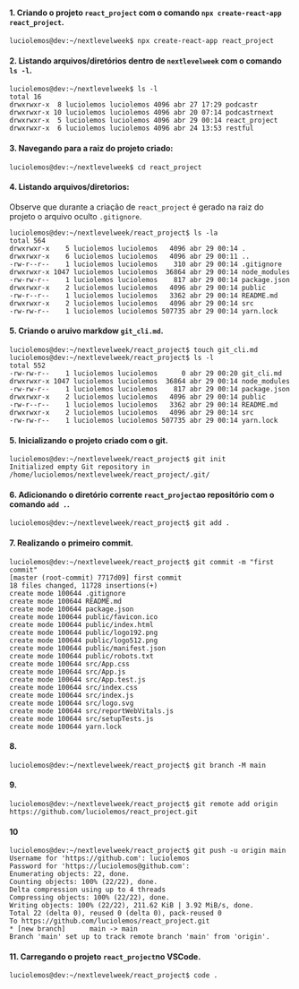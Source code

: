 
#### 1. Criando o projeto `react_project` com o comando `npx create-react-app react_project`. 
    luciolemos@dev:~/nextlevelweek$ npx create-react-app react_project
    
#### 2. Listando arquivos/diretórios dentro de `nextlevelweek` com o comando `ls -l`.
    luciolemos@dev:~/nextlevelweek$ ls -l
    total 16
    drwxrwxr-x  8 luciolemos luciolemos 4096 abr 27 17:29 podcastr
    drwxrwxr-x 10 luciolemos luciolemos 4096 abr 20 07:14 podcastrnext
    drwxrwxr-x  5 luciolemos luciolemos 4096 abr 29 00:14 react_project
    drwxrwxr-x  6 luciolemos luciolemos 4096 abr 24 13:53 restful
#### 3. Navegando para a raiz do projeto criado:    
    luciolemos@dev:~/nextlevelweek$ cd react_project
#### 4. Listando arquivos/diretorios:
Observe que durante a criação de `react_project` é gerado na raiz do projeto o arquivo oculto `.gitignore`. 


    luciolemos@dev:~/nextlevelweek/react_project$ ls -la
    total 564
    drwxrwxr-x    5 luciolemos luciolemos   4096 abr 29 00:14 .
    drwxrwxr-x    6 luciolemos luciolemos   4096 abr 29 00:11 ..
    -rw-r--r--    1 luciolemos luciolemos    310 abr 29 00:14 .gitignore
    drwxrwxr-x 1047 luciolemos luciolemos  36864 abr 29 00:14 node_modules
    -rw-rw-r--    1 luciolemos luciolemos    817 abr 29 00:14 package.json
    drwxrwxr-x    2 luciolemos luciolemos   4096 abr 29 00:14 public
    -rw-r--r--    1 luciolemos luciolemos   3362 abr 29 00:14 README.md
    drwxrwxr-x    2 luciolemos luciolemos   4096 abr 29 00:14 src
    -rw-rw-r--    1 luciolemos luciolemos 507735 abr 29 00:14 yarn.lock
#### 5. Criando o aruivo markdow `git_cli.md`.
    luciolemos@dev:~/nextlevelweek/react_project$ touch git_cli.md
    luciolemos@dev:~/nextlevelweek/react_project$ ls -l
    total 552
    -rw-rw-r--    1 luciolemos luciolemos      0 abr 29 00:20 git_cli.md
    drwxrwxr-x 1047 luciolemos luciolemos  36864 abr 29 00:14 node_modules
    -rw-rw-r--    1 luciolemos luciolemos    817 abr 29 00:14 package.json
    drwxrwxr-x    2 luciolemos luciolemos   4096 abr 29 00:14 public
    -rw-r--r--    1 luciolemos luciolemos   3362 abr 29 00:14 README.md
    drwxrwxr-x    2 luciolemos luciolemos   4096 abr 29 00:14 src
    -rw-rw-r--    1 luciolemos luciolemos 507735 abr 29 00:14 yarn.lock
#### 5. Inicializando o projeto criado com o git.
    luciolemos@dev:~/nextlevelweek/react_project$ git init
    Initialized empty Git repository in /home/luciolemos/nextlevelweek/react_project/.git/
#### 6. Adicionando o diretório corrente `react_project`ao repositório com o comando `add .`.
    luciolemos@dev:~/nextlevelweek/react_project$ git add .
#### 7. Realizando o primeiro commit.
    luciolemos@dev:~/nextlevelweek/react_project$ git commit -m "first commit"
    [master (root-commit) 7717d09] first commit
    18 files changed, 11728 insertions(+)
    create mode 100644 .gitignore
    create mode 100644 README.md
    create mode 100644 package.json
    create mode 100644 public/favicon.ico
    create mode 100644 public/index.html
    create mode 100644 public/logo192.png
    create mode 100644 public/logo512.png
    create mode 100644 public/manifest.json
    create mode 100644 public/robots.txt
    create mode 100644 src/App.css
    create mode 100644 src/App.js
    create mode 100644 src/App.test.js
    create mode 100644 src/index.css
    create mode 100644 src/index.js
    create mode 100644 src/logo.svg
    create mode 100644 src/reportWebVitals.js
    create mode 100644 src/setupTests.js
    create mode 100644 yarn.lock
#### 8.    
    luciolemos@dev:~/nextlevelweek/react_project$ git branch -M main
#### 9.     
    luciolemos@dev:~/nextlevelweek/react_project$ git remote add origin https://github.com/luciolemos/react_project.git
#### 10
    luciolemos@dev:~/nextlevelweek/react_project$ git push -u origin main
    Username for 'https://github.com': luciolemos
    Password for 'https://luciolemos@github.com': 
    Enumerating objects: 22, done.
    Counting objects: 100% (22/22), done.
    Delta compression using up to 4 threads
    Compressing objects: 100% (22/22), done.
    Writing objects: 100% (22/22), 211.62 KiB | 3.92 MiB/s, done.
    Total 22 (delta 0), reused 0 (delta 0), pack-reused 0
    To https://github.com/luciolemos/react_project.git
    * [new branch]      main -> main
    Branch 'main' set up to track remote branch 'main' from 'origin'.
#### 11. Carregando o projeto `react_project`no VSCode.
    luciolemos@dev:~/nextlevelweek/react_project$ code .
    
